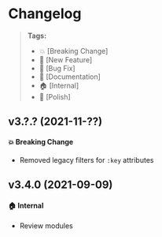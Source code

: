Changelog
=========

> **Tags:**
> - :boom:       [Breaking Change]
> - :rocket:     [New Feature]
> - :bug:        [Bug Fix]
> - :memo:       [Documentation]
> - :house:      [Internal]
> - :nail_care:  [Polish]

## v3.?.? (2021-11-??)

#### :boom: Breaking Change

* Removed legacy filters for `:key` attributes

## v3.4.0 (2021-09-09)

#### :house: Internal

* Review modules
